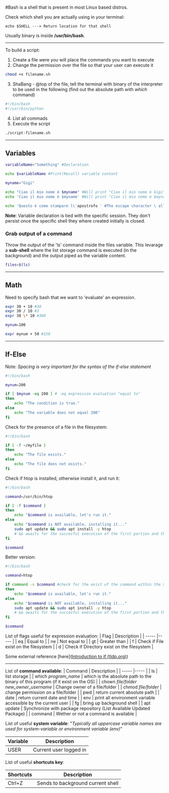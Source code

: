 #Bash is a shell that is present in most Linux based distros.

Check which shell you are actually using in your terminal:

	echo $SHELL ---> Return location for that shell

Usually binary is inside **/usr/bin/bash**.

--------------------------------------------------
To build a script:

1. Create a file were you will place the commands you want to execute
2. Change the permission over the file so that your user can execute it
```bash
chmod +x filename.sh
```
3. ShaBang - @top of the file, tell the terminal with binary of the interpreter to be used in the following (find out the absolute path with _which_ command)
```bash
#!/bin/bash
#!/usr/bin/python
```
4. List all commads
5. Execute the script
```bash
./script-filename.sh
```
--------------------------------------------------
## Variables

```bash
variableName="Something" #Declaration

echo $variableName #Print(Recall) variable content
```

```bash
myname="Gigi"

echo "Ciao il mio nome è $myname" #Will print "Ciao il mio nome è Gigi"
echo 'Ciao il mio nome è $myname' #Will print "Ciao il mio nome è $myname"
```

```bash
echo 'Questo è come stampare l\'apostrofo ' #The escape character \ allow us to use single-quotes string 
```

**Note**: Variable declaration is tied with the specific session. They don't persist once the specific shell they where created initially is closed.

### Grab output of a command

Throw the output of the 'ls' command inside the files variable. This levarage a **sub-shell** where the list storage command is executed (in the background) and the output piped as the variable content.

```bash
files=$(ls)
```
--------------------------------------------------

## Math
Need to specify bash that we want to 'evaluate' an expression.

```bash
expr 30 + 10 #30
expr 30 / 10 #3
expr 30 \* 10 #300

mynum=100

expr mynum + 50 #150
```
--------------------------------------------------

## If-Else

Note: _Spacing is very important for the syntax of the if-else statement_
```bash
#!/bin/bash

mynum=200

if [ $mynum -eq 200 ] # -eq expression evaluation "equal to"
then
	echo "The condition is true."
else
	echo "The variable does not equal 200"
fi

```
Check for the presence of a file in the filesystem:
```bash
#!/bin/bash

if [ -f ~/myfile ]
then
	echo "The file exists."
else
	echo "The file does not exists."
fi

```
Check if htop is installed, otherwise install it, and run it:
```bash
#!/bin/bash

command=/usr/bin/htop

if [ -f $command ]
then
	echo "$command is available, let's run it."
else
	echo "$command is NOT available, installing it..."
	sudo apt update && sudo apt install -y htop 
	# && awaits for the succesful execution of the first portion and then execute the second part
fi

$command

```
Better version:
```bash
#!/bin/bash

command=htop

if command -v $command #check for the exist of the command within the $command
then
	echo "$command is available, let's run it."
else
	echo "$command is NOT available, installing it..."
	sudo apt update && sudo apt install -y htop 
	# && awaits for the succesful execution of the first portion and then execute the second part
fi

$command

```
List of flags useful for expression evaluation:
| Flag | Description |
| ----- |----- |
| eq | Equal to |
| ne | Not equal to |
| gt | Greater than |
| f | Check if File exist on the filesystem |
| d | Check if Directory exist on the filesystem |


Some external reference [here]([Introduction to if (tldp.org)](https://tldp.org/LDP/Bash-Beginners-Guide/html/sect_07_01.html))

--------------------------------------------------
List of **command available**:
| Command | Description |
| ----- |----- |
| ls | list storage |
| which _program_name_ | which is the absolute path to the binary of this program (if it exist on the OS) |
| chown _file/folder_ _new_owner_username_  | Change owner of a file/folder |
| chmod _file/folder_ | change permission on a file/folder |
| pwd | return current absolute path |
| date | return current date and time |
| env | print all environment variable accessible by the current user |
| fg | bring up background shell |
| apt update | Synchronize with package repository (List Available Updated Package) |
| command | Wether or not a command is available |


List of useful **system variable**:
"_Typically all uppercase variable names are used for system-variable or environment variable (env)_"

| Variable | Description |
| ----- |----- |
| USER | Current user logged in |

List of useful **shortcuts key**:

| Shortcuts | Description |
| ----- |----- |
| Ctrl+Z | Sends to background current shell |


